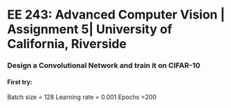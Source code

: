 # EE 243: Advanced Computer Vision | Assignment 5| University of California, Riverside
### Design a Convolutional Network and train it  on CIFAR-10

#### First try: 
Batch size = 128
Learning rate = 0.001
Epochs =200


